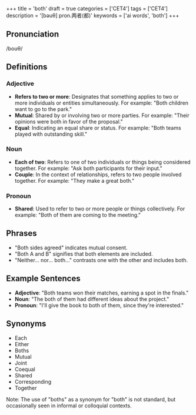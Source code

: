 +++
title = 'both'
draft = true
categories = ['CET4']
tags = ['CET4']
description = '[bəuθ] pron.两者(都)'
keywords = ['ai words', 'both']
+++

## Pronunciation
/boʊθ/

## Definitions
### Adjective
- **Refers to two or more**: Designates that something applies to two or more individuals or entities simultaneously. For example: "Both children want to go to the park."
- **Mutual**: Shared by or involving two or more parties. For example: "Their opinions were both in favor of the proposal."
- **Equal**: Indicating an equal share or status. For example: "Both teams played with outstanding skill."

### Noun
- **Each of two**: Refers to one of two individuals or things being considered together. For example: "Ask both participants for their input."
- **Couple**: In the context of relationships, refers to two people involved together. For example: "They make a great both."

### Pronoun
- **Shared**: Used to refer to two or more people or things collectively. For example: "Both of them are coming to the meeting."

## Phrases
- "Both sides agreed" indicates mutual consent.
- "Both A and B" signifies that both elements are included.
- "Neither... nor... both..." contrasts one with the other and includes both.

## Example Sentences
- **Adjective**: "Both teams won their matches, earning a spot in the finals."
- **Noun**: "The both of them had different ideas about the project."
- **Pronoun**: "I'll give the book to both of them, since they're interested."

## Synonyms
- Each
- Either
- Boths
- Mutual
- Joint
- Coequal
- Shared
- Corresponding
- Together

Note: The use of "boths" as a synonym for "both" is not standard, but occasionally seen in informal or colloquial contexts.
